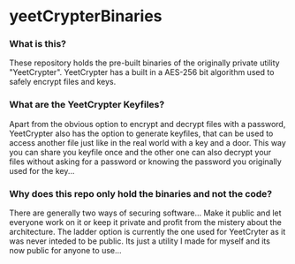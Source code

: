 # yeetCrypterBinaries

### What is this?
These repository holds the pre-built binaries of the originally private utility "YeetCrypter". YeetCrypter has a built in a AES-256 bit algorithm used to safely encrypt files and keys.

### What are the YeetCrypter Keyfiles?
Apart from the obvious option to encrypt and decrypt files with a password, YeetCrypter also has the option to generate keyfiles, that can be used to access another file just like in the real world with a key and a door. This way you can share you keyfile once and the other one can also decrypt your files without asking for a password or knowing the password you originally used for the key...

### Why does this repo only hold the binaries and not the code?
There are generally two ways of securing software... Make it public and let everyone work on it or keep it private and profit from the mistery about the architecture. The ladder option is currently the one used for YeetCryter as it was never inteded to be public. Its just a utility I made for myself and its now public for anyone to use...
